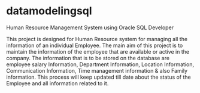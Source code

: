 # datamodelingsql
Human Resource Management System using Oracle SQL Developer

This project is designed for Human Resource system for managing all the information of an individual Employee. The main aim of this project is to maintain the information of the employee that are available or active in the company. The information that is to be stored on the database are employee salary Information, Department Information, Location Information, Communication Information, Time management information & also Family information. This process will keep updated till date about the status of the Employee and all information related to it.
